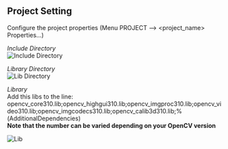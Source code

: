 ## Project Setting

Configure the project properties (Menu PROJECT --> <project_name> Properties...)<br>

_Include Directory_<br>
![Include Directory](https://github.com/stanathong/retained_undistort_image/tree/master/project_setting/include_directory.jpg)

_Library Directory_<br>
![Lib Directory](https://github.com/stanathong/retained_undistort_image/tree/master/project_setting/lib_directory.jpg)

_Library_<br>
Add this libs to the line: opencv_core310.lib;opencv_highgui310.lib;opencv_imgproc310.lib;opencv_video310.lib;opencv_imgcodecs310.lib;opencv_calib3d310.lib;%(AdditionalDependencies)<br>
__Note that the number can be varied depending on your OpenCV version__<br>

![Lib](https://github.com/stanathong/retained_undistort_image/tree/master/project_setting/lib.jpg)


